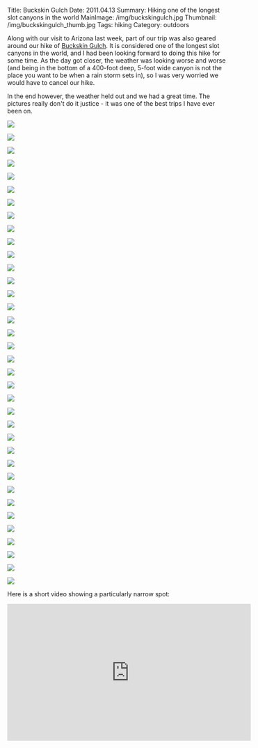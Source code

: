 Title: Buckskin Gulch
Date: 2011.04.13
Summary: Hiking one of the longest slot canyons in the world
MainImage: /img/buckskingulch.jpg
Thumbnail: /img/buckskingulch_thumb.jpg
Tags: hiking
Category: outdoors

Along with our visit to Arizona last week, part of our trip was also geared around our hike of [Buckskin Gulch][Buckskingulch]. It is considered one of the longest slot canyons in the world, and I had been looking forward to doing this hike for some time. As the day got closer, the weather was looking worse and worse (and being in the bottom of a 400-foot deep, 5-foot wide canyon is not the place you want to be when a rain storm sets in), so I was very worried we would have to cancel our hike.

In the end however, the weather held out and we had a great time. The pictures really don't do it justice - it was one of the best trips I have ever been on.

<p><img src="/img/outdoors/buckskingulch/P1000364.jpg" class="smallimg" /></p>
<p><img src="/img/outdoors/buckskingulch/P1000367.jpg" class="smallimg" /></p>
<p><img src="/img/outdoors/buckskingulch/P1000372.jpg" class="smallimg" /></p>
<p><img src="/img/outdoors/buckskingulch/P1000374.jpg" class="smallimg" /></p>
<p><img src="/img/outdoors/buckskingulch/P1000376.jpg" class="smallimg" /></p>
<p><img src="/img/outdoors/buckskingulch/P1000378.jpg" class="smallimg" /></p>
<p><img src="/img/outdoors/buckskingulch/P1000380.jpg" class="smallimg" /></p>
<p><img src="/img/outdoors/buckskingulch/P1000381.jpg" class="smallimg" /></p>
<p><img src="/img/outdoors/buckskingulch/P1000384.jpg" class="smallimg" /></p>
<p><img src="/img/outdoors/buckskingulch/P1000385.jpg" class="smallimg" /></p>
<p><img src="/img/outdoors/buckskingulch/P1000388.jpg" class="smallimg" /></p>
<p><img src="/img/outdoors/buckskingulch/P1000389.jpg" class="smallimg" /></p>
<p><img src="/img/outdoors/buckskingulch/P1000364.jpg" class="smallimg" /></p>
<p><img src="/img/outdoors/buckskingulch/P1000391.jpg" class="smallimg" /></p>
<p><img src="/img/outdoors/buckskingulch/P1000392.jpg" class="smallimg" /></p>
<p><img src="/img/outdoors/buckskingulch/P1000394.jpg" class="smallimg" /></p>
<p><img src="/img/outdoors/buckskingulch/P1000396.jpg" class="smallimg" /></p>
<p><img src="/img/outdoors/buckskingulch/P1000397.jpg" class="smallimg" /></p>
<p><img src="/img/outdoors/buckskingulch/P1000400.jpg" class="smallimg" /></p>
<p><img src="/img/outdoors/buckskingulch/P1000402.jpg" class="smallimg" /></p>
<p><img src="/img/outdoors/buckskingulch/P1000404.jpg" class="smallimg" /></p>
<p><img src="/img/outdoors/buckskingulch/P1000405.jpg" class="smallimg" /></p>
<p><img src="/img/outdoors/buckskingulch/P1000407.jpg" class="smallimg" /></p>
<p><img src="/img/outdoors/buckskingulch/P1000410.jpg" class="smallimg" /></p>
<p><img src="/img/outdoors/buckskingulch/P1000413.jpg" class="smallimg" /></p>
<p><img src="/img/outdoors/buckskingulch/P1000416.jpg" class="smallimg" /></p>
<p><img src="/img/outdoors/buckskingulch/P1000422.jpg" class="smallimg" /></p>
<p><img src="/img/outdoors/buckskingulch/P1000425.jpg" class="smallimg" /></p>
<p><img src="/img/outdoors/buckskingulch/P1000426.jpg" class="smallimg" /></p>
<p><img src="/img/outdoors/buckskingulch/P1000429.jpg" class="smallimg" /></p>
<p><img src="/img/outdoors/buckskingulch/P1000430.jpg" class="smallimg" /></p>
<p><img src="/img/outdoors/buckskingulch/P1000433.jpg" class="smallimg" /></p>
<p><img src="/img/outdoors/buckskingulch/P1000435.jpg" class="smallimg" /></p>
<p><img src="/img/outdoors/buckskingulch/P1000436.jpg" class="smallimg" /></p>
<p><img src="/img/outdoors/buckskingulch/P1000441.jpg" class="smallimg" /></p>
<p><img src="/img/outdoors/buckskingulch/P1000442.jpg" class="smallimg" /></p>

Here is a short video showing a particularly narrow spot:

<p>
<iframe width="560" height="315" src="https://www.youtube.com/embed/PMnZSqJooaE?rel=0" frameborder="0" allow="accelerometer; autoplay; encrypted-media; gyroscope; picture-in-picture" allowfullscreen></iframe>
</p>


[Buckskingulch]: http://www.google.com/search?hl=en&amp;q=buckskin+gulch
